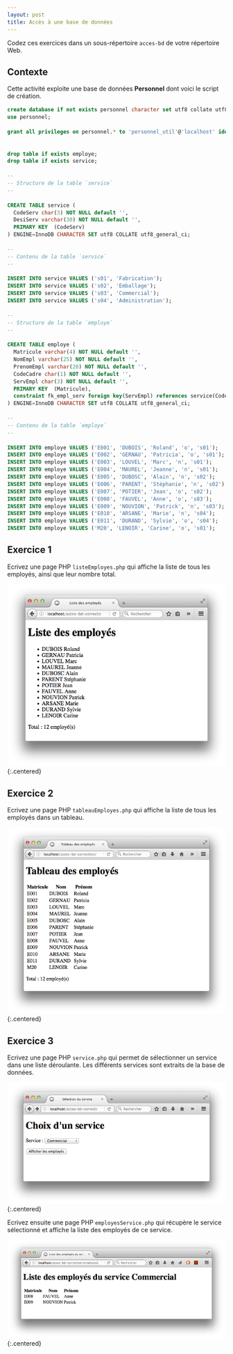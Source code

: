 ```yaml
---
layout: post
title: Accès à une base de données
---
```


Codez ces exercices dans un sous-répertoire `acces-bd` de votre répertoire Web.

## Contexte

Cette activité exploite une base de données **Personnel** dont voici le script de création.

~~~sql
create database if not exists personnel character set utf8 collate utf8_unicode_ci;
use personnel;

grant all privileges on personnel.* to 'personnel_util'@'localhost' identified by 'secret';


drop table if exists employe;
drop table if exists service;

--
-- Structure de la table `service`
--

CREATE TABLE service (
  CodeServ char(3) NOT NULL default '',
  DesiServ varchar(30) NOT NULL default '',
  PRIMARY KEY  (CodeServ)
) ENGINE=InnoDB CHARACTER SET utf8 COLLATE utf8_general_ci;

--
-- Contenu de la table `service`
--

INSERT INTO service VALUES ('s01', 'Fabrication');
INSERT INTO service VALUES ('s02', 'Emballage');
INSERT INTO service VALUES ('s03', 'Commercial');
INSERT INTO service VALUES ('s04', 'Administration');

--
-- Structure de la table `employe`
--

CREATE TABLE employe (
  Matricule varchar(4) NOT NULL default '',
  NomEmpl varchar(25) NOT NULL default '',
  PrenomEmpl varchar(20) NOT NULL default '',
  CodeCadre char(1) NOT NULL default '',
  ServEmpl char(3) NOT NULL default '',
  PRIMARY KEY  (Matricule),
  constraint fk_empl_serv foreign key(ServEmpl) references service(CodeServ)
) ENGINE=InnoDB CHARACTER SET utf8 COLLATE utf8_general_ci;

--
-- Contenu de la table `employe`
--

INSERT INTO employe VALUES ('E001', 'DUBOIS', 'Roland', 'o', 's01');
INSERT INTO employe VALUES ('E002', 'GERNAU', 'Patricia', 'o', 's01');
INSERT INTO employe VALUES ('E003', 'LOUVEL', 'Marc', 'n', 's01');
INSERT INTO employe VALUES ('E004', 'MAUREL', 'Jeanne', 'n', 's01');
INSERT INTO employe VALUES ('E005', 'DUBOSC', 'Alain', 'n', 's02');
INSERT INTO employe VALUES ('E006', 'PARENT', 'Stéphanie', 'n', 's02');
INSERT INTO employe VALUES ('E007', 'POTIER', 'Jean', 'o', 's02');
INSERT INTO employe VALUES ('E008', 'FAUVEL', 'Anne', 'o', 's03');
INSERT INTO employe VALUES ('E009', 'NOUVION', 'Patrick', 'n', 's03');
INSERT INTO employe VALUES ('E010', 'ARSANE', 'Marie', 'n', 's04');
INSERT INTO employe VALUES ('E011', 'DURAND', 'Sylvie', 'o', 's04');
INSERT INTO employe VALUES ('M20', 'LENOIR', 'Carine', 'o', 's01');
~~~

## Exercice 1

Ecrivez une page PHP `listeEmployes.php` qui affiche la liste de tous les employés, ainsi que leur nombre total.

![](../assets/acces-bd/listeEmployes.png)
{:.centered}

## Exercice 2

Ecrivez une page PHP `tableauEmployes.php` qui affiche la liste de tous les employés dans un tableau.

![](../assets/acces-bd/tableauEmployes.png)
{:.centered}

## Exercice 3

Ecrivez une page PHP `service.php` qui permet de sélectionner un service dans une liste déroulante. Les différents services sont extraits de la base de données.

![](../assets/acces-bd/service.png)
{:.centered}

Ecrivez ensuite une page PHP `employesService.php` qui récupère le service sélectionné et affiche la liste des employés de ce service.

![](../assets/acces-bd/employesService.png)
{:.centered}
